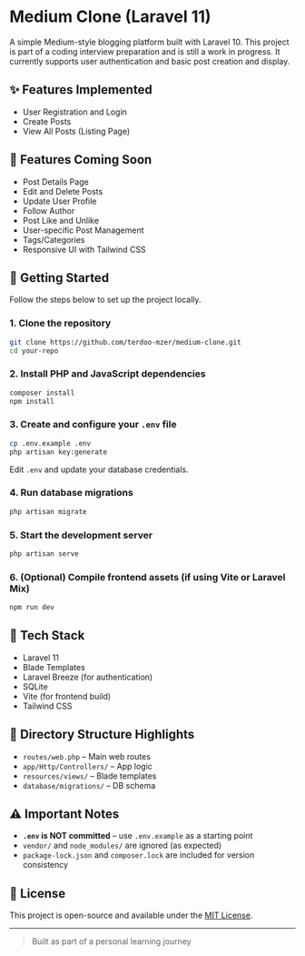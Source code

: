 # Medium Clone (Laravel 11)

A simple Medium-style blogging platform built with Laravel 10. This project is part of a coding interview preparation and is still a work in progress. It currently supports user authentication and basic post creation and display.

## ✨ Features Implemented

- User Registration and Login
- Create Posts
- View All Posts (Listing Page)

## 🔧 Features Coming Soon

- Post Details Page
- Edit and Delete Posts
- Update User Profile
- Follow Author
- Post Like and Unlike
- User-specific Post Management
- Tags/Categories
- Responsive UI with Tailwind CSS

## 🚀 Getting Started

Follow the steps below to set up the project locally.

### 1. Clone the repository

```bash
git clone https://github.com/terdoo-mzer/medium-clone.git
cd your-repo
```

### 2. Install PHP and JavaScript dependencies

```bash
composer install
npm install
```

### 3. Create and configure your `.env` file

```bash
cp .env.example .env
php artisan key:generate
```

Edit `.env` and update your database credentials.

### 4. Run database migrations

```bash
php artisan migrate
```

### 5. Start the development server

```bash
php artisan serve
```

### 6. (Optional) Compile frontend assets (if using Vite or Laravel Mix)

```bash
npm run dev
```

## 🧰 Tech Stack

* Laravel 11
* Blade Templates
* Laravel Breeze (for authentication)
* SQLite
* Vite (for frontend build)
* Tailwind CSS 

## 📂 Directory Structure Highlights

* `routes/web.php` – Main web routes
* `app/Http/Controllers/` – App logic
* `resources/views/` – Blade templates
* `database/migrations/` – DB schema

## ⚠️ Important Notes

* **`.env` is NOT committed** – use `.env.example` as a starting point
* `vendor/` and `node_modules/` are ignored (as expected)
* `package-lock.json` and `composer.lock` are included for version consistency

## 📝 License

This project is open-source and available under the [MIT License](LICENSE).

---

> Built as part of a personal learning journey

```


